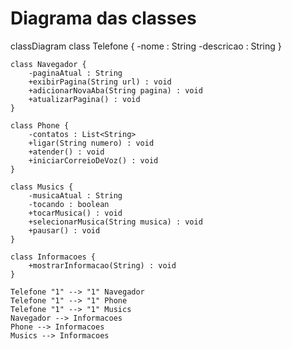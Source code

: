 # Diagrama das classes
classDiagram
    class Telefone {
        -nome : String
        -descricao : String
    }

    class Navegador {
        -paginaAtual : String
        +exibirPagina(String url) : void
        +adicionarNovaAba(String pagina) : void
        +atualizarPagina() : void
    }

    class Phone {
        -contatos : List<String>
        +ligar(String numero) : void
        +atender() : void
        +iniciarCorreioDeVoz() : void
    }

    class Musics {
        -musicaAtual : String
        -tocando : boolean
        +tocarMusica() : void
        +selecionarMusica(String musica) : void
        +pausar() : void
    }

    class Informacoes {
        +mostrarInformacao(String) : void
    }

    Telefone "1" --> "1" Navegador
    Telefone "1" --> "1" Phone
    Telefone "1" --> "1" Musics
    Navegador --> Informacoes
    Phone --> Informacoes
    Musics --> Informacoes

 
